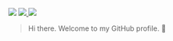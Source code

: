 <!--

<img src="./banner.png" alt="GitHub Banner">

-->

<p>
  <img src="https://img.shields.io/badge/-Reach%20me%20on:-293133">
  <!-- <a href="/">
    <img src="https://img.shields.io/badge/-xing-blue?style=flat-square&logo=Xing&logoColor=white&link=https://www.linkedin.com/in/cedric-weber-822006189/"/>
  </a> -->
  <a href="https://www.linkedin.com/in/cedric-weber-822006189/">
    <img src="https://img.shields.io/badge/-Linkedin-blue?style=flat-square&logo=Linkedin&logoColor=white&link=https://www.linkedin.com/in/cedric-weber-822006189/"/>
  </a>
  <a href="https://twitter.com/ztk375">
    <img src="https://img.shields.io/badge/-Twitter-blue?style=flat-square&logo=twitter&logoColor=white&link=https://twitter.com/ztk375"/>
  </a>
  <!-- <a href="/">
    <img src="https://img.shields.io/badge/-Blog-blue?style=flat-square&logo=Next.js&logoColor=white&link=https://twitter.com/ztk375"/>
  </a> -->
   <!-- <a href="/">
    <img src="https://img.shields.io/badge/-dev.to-blue?style=flat-square&logo=dev.to&logoColor=white&link=https://twitter.com/ztk375"/>
  </a> -->
</p>

> Hi there. Welcome to my GitHub profile. :wave:

<!--

#### :zap: `About me`

- I'm a JavaScript Engineer from Germany.
- I use [React](https://reactjs.org/), [Redux](https://redux.js.org/) & [Express](https://expressjs.com/) at work
- I like to code with:
  - `Typescript`
  - `Elixir`
  - `Rust`
  - `Haskell`
  - `Nix`
- I'm interested in:
  - `Design Systems`
  - `Web Development`
  - `Functional Programming`
  - `And much more...`

-->
